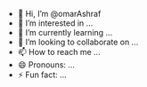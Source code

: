 - 👋 Hi, I’m @omarAshraf
- 👀 I’m interested in ...
- 🌱 I’m currently learning ...
- 💞️ I’m looking to collaborate on ...
- 📫 How to reach me ...
- 😄 Pronouns: ...
- ⚡ Fun fact: ...

<!---
omarbosy/omarbosy is a ✨ special ✨ repository because its `README.md` (this file) appears on your GitHub profile.
You can click the Preview link to take a look at your changes.
--->
